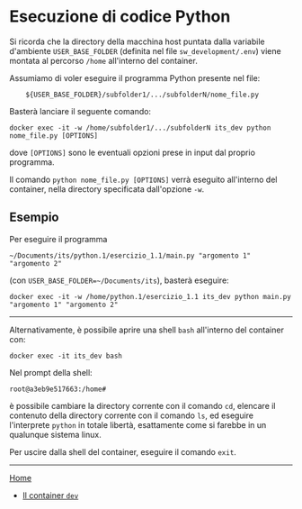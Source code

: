 # Esecuzione di codice Python #

Si ricorda che la directory della macchina host puntata dalla variabile d'ambiente `USER_BASE_FOLDER` (definita nel file `sw_development/.env`) viene montata al percorso `/home` all'interno del container.

Assumiamo di voler eseguire il programma Python presente nel file: 
```
	${USER_BASE_FOLDER}/subfolder1/.../subfolderN/nome_file.py
```

Basterà lanciare il seguente comando:

```
docker exec -it -w /home/subfolder1/.../subfolderN its_dev python nome_file.py [OPTIONS]
```

dove `[OPTIONS]` sono le eventuali opzioni prese in input dal proprio programma.

Il comando `python nome_file.py [OPTIONS]` verrà eseguito all'interno del container, nella directory specificata dall'opzione `-w`.

## Esempio ##
Per eseguire il programma 
```
~/Documents/its/python.1/esercizio_1.1/main.py "argomento 1" "argomento 2"
```

(con `USER_BASE_FOLDER=~/Documents/its`), basterà eseguire:

```
docker exec -it -w /home/python.1/esercizio_1.1 its_dev python main.py "argomento 1" "argomento 2"
```

--------

Alternativamente, è possibile aprire una shell `bash` all'interno del container con:

```
docker exec -it its_dev bash
```

Nel prompt della shell:
```
root@a3eb9e517663:/home#
```

è possibile cambiare la directory corrente con il comando `cd`, elencare il contenuto della directory corrente con il comando `ls`, ed eseguire l'interprete `python` in totale libertà, esattamente come si farebbe in un qualunque sistema linux.

Per uscire dalla shell del container, eseguire il comando `exit`.


---------

[Home](../README.md)
 * [Il container `dev`](./README.md)

